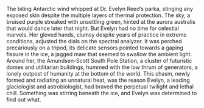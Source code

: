 The biting Antarctic wind whipped at Dr. Evelyn Reed’s parka, stinging any exposed skin despite the multiple layers of thermal protection.  The sky, a bruised purple streaked with unsettling green, hinted at the aurora australis that would dance later that night. But Evelyn had no time for celestial marvels.  Her gloved hands, clumsy despite years of practice in extreme conditions, adjusted the dials on the spectral analyzer. It was perched precariously on a tripod, its delicate sensors pointed towards a gaping fissure in the ice, a jagged maw that seemed to swallow the ambient light.  Around her, the Amundsen-Scott South Pole Station, a cluster of futuristic domes and utilitarian buildings, hummed with the low thrum of generators, a lonely outpost of humanity at the bottom of the world.  This chasm, newly formed and radiating an unnatural heat, was the reason Evelyn, a leading glaciologist and astrobiologist, had braved the perpetual twilight and lethal chill.  Something was stirring beneath the ice, and Evelyn was determined to find out what.
